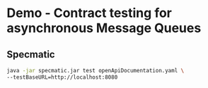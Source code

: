 # Demo - Contract testing for asynchronous Message Queues




## Specmatic

```bash 
java -jar specmatic.jar test openApiDocumentation.yaml \
--testBaseURL=http://localhost:8080
```
